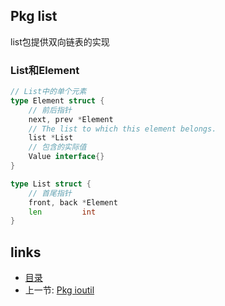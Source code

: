 Pkg list
----

list包提供双向链表的实现

### List和Element
```go
// List中的单个元素
type Element struct {
	// 前后指针
	next, prev *Element
	// The list to which this element belongs.
	list *List
	// 包含的实际值
	Value interface{}
}

type List struct {
	// 首尾指针
	front, back *Element
	len         int
}
```


links
-----
+ [目录](../golang)
+ 上一节: [Pkg ioutil](Pkg-ioutil.md)
